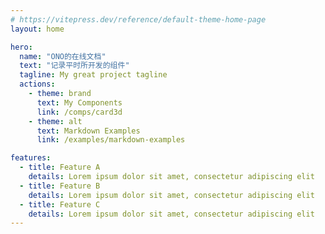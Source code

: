 ```yaml
---
# https://vitepress.dev/reference/default-theme-home-page
layout: home

hero:
  name: "ONO的在线文档"
  text: "记录平时所开发的组件"
  tagline: My great project tagline
  actions:
    - theme: brand
      text: My Components
      link: /comps/card3d
    - theme: alt
      text: Markdown Examples
      link: /examples/markdown-examples

features:
  - title: Feature A
    details: Lorem ipsum dolor sit amet, consectetur adipiscing elit
  - title: Feature B
    details: Lorem ipsum dolor sit amet, consectetur adipiscing elit
  - title: Feature C
    details: Lorem ipsum dolor sit amet, consectetur adipiscing elit
---
```


